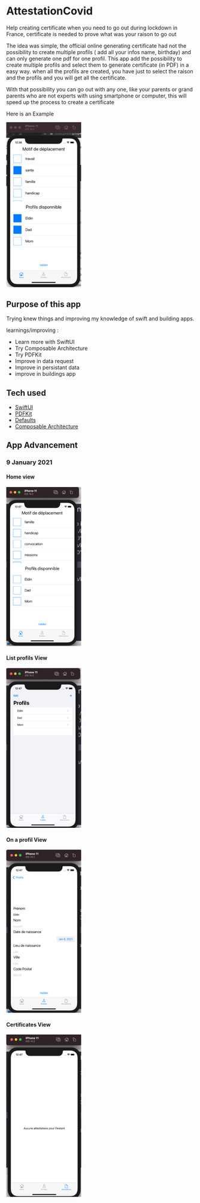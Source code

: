 # AttestationCovid

Help creating certificate when you need to go out during lockdown in France,
certificate is needed to prove what was your raison to go out

The idea was simple, the official online generating certificate had not the possibility to create multiple profils ( add all your infos name, birthday) and can only generate one pdf for one profil. This app add the possibility to create multiple profils and select them to generate certificate (in PDF) in a easy way. when all the profils are created, you have just to select the raison and the profils and you will get all the certificate.

With that possibility you can go out with any one, like your parents or grand parents who are not experts with using smartphone or computer, this will speed up the process to create a certificate

Here is an Example

<img src="readmeAssets/images/example.png" alt="drawing" width="200"/>


## Purpose of this app

Trying knew things and improving my knowledge of swift and building apps.

learnings/improving : 
- Learn more with SwiftUI
- Try Composable Architecture
- Try PDFKit
- Improve in data request
- Improve in persistant data
- improve in buildings app

## Tech used

-  [SwiftUI](https://developer.apple.com/xcode/swiftui/)
-  [PDFKit](https://developer.apple.com/documentation/pdfkit)
-  [Defaults](https://github.com/sindresorhus/Defaults)
-  [Composable Architecture](https://github.com/pointfreeco/swift-composable-architecture)


## App Advancement

### 9 January 2021

#### Home view

<img src="readmeAssets/images/app-advancement-home.png" alt="drawing" width="200"/>

#### List profils View

<img src="readmeAssets/images/app-advancement-list-profils.png" alt="drawing" width="200"/>

#### On a profil View

<img src="readmeAssets/images/app-advancement-profil.png" alt="drawing" width="200"/>

#### Certificates View

<img src="readmeAssets/images/app-advancement-list-certificates.png" alt="drawing" width="200"/>

